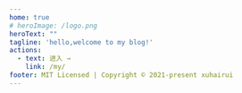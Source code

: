 ```yaml
---
home: true
# heroImage: /logo.png
heroText: ""
tagline: 'hello,welcome to my blog!'
actions:
  - text: 进入 →
    link: /my/
footer: MIT Licensed | Copyright © 2021-present xuhairui
---
```

